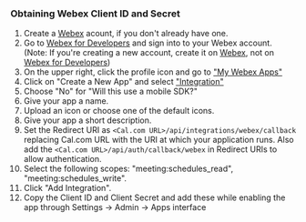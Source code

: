 ### Obtaining Webex Client ID and Secret

1. Create a [Webex](https://www.webex.com/) acount, if you don't already have one.
2. Go to [Webex for Developers](https://developer.webex.com/) and sign into to your Webex account. (Note: If you're creating a new account, create it on [Webex](https://www.webex.com/), not on [Webex for Developers](https://developer.webex.com/))
3. On the upper right, click the profile icon and go to ["My Webex Apps"](https://developer.webex.com/my-apps)
4. Click on "Create a New App" and select ["Integration"](https://developer.webex.com/my-apps/new/integration)
5. Choose "No" for "Will this use a mobile SDK?"
6. Give your app a name.
7. Upload an icon or choose one of the default icons.
8. Give your app a short description.
9. Set the Redirect URI as `<Cal.com URL>/api/integrations/webex/callback` replacing Cal.com URL with the URI at which your application runs. Also add the `<Cal.com URL>/api/auth/callback/webex` in Redirect URIs to allow authentication.
10. Select the following scopes: "meeting:schedules_read", "meeting:schedules_write".
11. Click "Add Integration".
12. Copy the Client ID and Client Secret and add these while enabling the app through Settings -> Admin -> Apps interface
